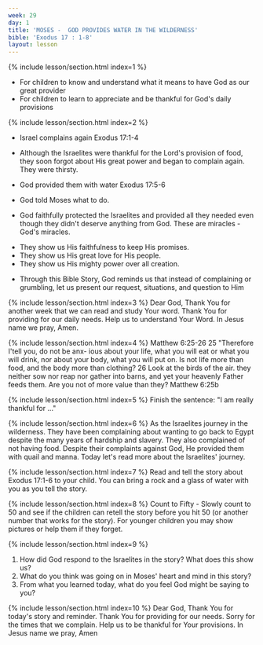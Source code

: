 ```yaml
---
week: 29
day: 1
title: 'MOSES -  GOD PROVIDES WATER IN THE WILDERNESS'
bible: 'Exodus 17 : 1-8'
layout: lesson
---
```



{% include lesson/section.html index=1 %}
- For children to know and understand what it means to have God as our great provider
- For children to learn to appreciate and be thankful for God's daily provisions


{% include lesson/section.html index=2 %}
* Israel complains again Exodus 17:1-4
- Although the Israelites were thankful for the Lord's provision of food, they soon forgot about His great power and began to complain again. They were thirsty.
* God provided them with water Exodus 17:5-6
- God told Moses what to do.
* God faithfully protected the Israelites and provided all they needed even though they didn't deserve anything from God. These are miracles - God's miracles.
- They show us His faithfulness to keep His promises.
- They show us His great love for His people.
- They show us His mighty power over all creation.
* Through this Bible Story, God reminds us that instead of complaining or grumbling, let us present our request, situations, and question to Him


{% include lesson/section.html index=3 %}
Dear God, Thank You for another week that we can read and study Your word. Thank You for providing for our daily needs. Help us to understand Your Word. In Jesus name we pray, Amen.


{% include lesson/section.html index=4 %}
 Matthew 6:25-26 25 "Therefore I'tell you, do not be anx- ious about your life, what you will eat or what you will drink, nor about your body, what you will put on. Is not life more than food, and the body more than clothing? 26 Look at the birds of the air. they neither sow nor reap nor gather into barns, and yet your heavenly Father feeds them. Are you not of more value than they? Matthew 6:25b


{% include lesson/section.html index=5 %}
Finish the sentence: "I am really thankful for ..."



{% include lesson/section.html index=6 %}
As the Israelites journey in the wilderness. They have been complaining about wanting to go back to Egypt despite the many years of hardship and slavery. They also complained of not having food. Despite their complaints against God, He provided them with quail and manna. Today let's read more about the Israelites' journey.



{% include lesson/section.html index=7 %}
Read and tell the story about Exodus 17:1-6 to your child. You can bring a rock and a glass of water with you as you tell the story.


{% include lesson/section.html index=8 %}
Count to Fifty - Slowly count to 50 and see if the children can retell the story before you hit 50 (or another number that works for the story). For younger children you may show pictures or help them if they forget.


{% include lesson/section.html index=9 %}
1. How did God respond to the Israelites in the story? What does this show us?
2. What do you think was going on in Moses' heart and mind in this story?
3. From what you learned today, what do you feel God might be saying to you?


{% include lesson/section.html index=10 %}
Dear God, Thank You for today's story and reminder. Thank You for providing for our needs. Sorry for the times that we complain. Help us to be thankful for Your provisions. In Jesus name we pray, Amen

